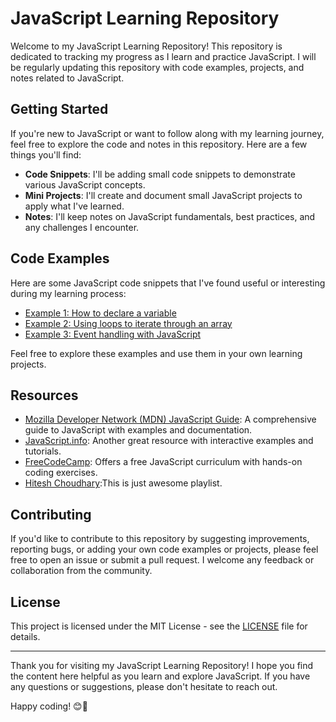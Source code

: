 

# JavaScript Learning Repository

Welcome to my JavaScript Learning Repository! This repository is dedicated to tracking my progress as I learn and practice JavaScript. I will be regularly updating this repository with code examples, projects, and notes related to JavaScript.



## Getting Started

If you're new to JavaScript or want to follow along with my learning journey, feel free to explore the code and notes in this repository. Here are a few things you'll find:

- **Code Snippets**: I'll be adding small code snippets to demonstrate various JavaScript concepts.
- **Mini Projects**: I'll create and document small JavaScript projects to apply what I've learned.
- **Notes**: I'll keep notes on JavaScript fundamentals, best practices, and any challenges I encounter.

## Code Examples

Here are some JavaScript code snippets that I've found useful or interesting during my learning process:

- [Example 1: How to declare a variable](code_examples/example1.js)
- [Example 2: Using loops to iterate through an array](code_examples/example2.js)
- [Example 3: Event handling with JavaScript](code_examples/example3.js)

Feel free to explore these examples and use them in your own learning projects.

## Resources

- [Mozilla Developer Network (MDN) JavaScript Guide](https://developer.mozilla.org/en-US/docs/Web/JavaScript/Guide): A comprehensive guide to JavaScript with examples and documentation.
- [JavaScript.info](https://javascript.info/): Another great resource with interactive examples and tutorials.
- [FreeCodeCamp](https://www.freecodecamp.org/): Offers a free JavaScript curriculum with hands-on coding exercises.
- [Hitesh Choudhary](https://www.youtube.com/watch?v=sscX432bMZo&t=3s):This is just awesome playlist.
## Contributing

If you'd like to contribute to this repository by suggesting improvements, reporting bugs, or adding your own code examples or projects, please feel free to open an issue or submit a pull request. I welcome any feedback or collaboration from the community.

## License

This project is licensed under the MIT License - see the [LICENSE](LICENSE) file for details.

---

Thank you for visiting my JavaScript Learning Repository! I hope you find the content here helpful as you learn and explore JavaScript. If you have any questions or suggestions, please don't hesitate to reach out.

Happy coding! 😊🚀

